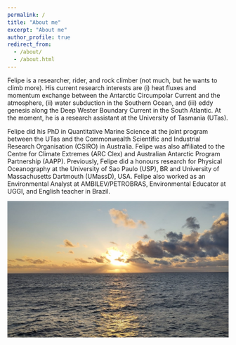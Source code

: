 ```yaml
---
permalink: /
title: "About me"
excerpt: "About me"
author_profile: true
redirect_from: 
  - /about/
  - /about.html
---
```


Felipe is a researcher, rider, and rock climber (not much, but he wants to climb more). 
His current research interests are (i) heat fluxes and momentum exchange between the Antarctic Circumpolar Current and the atmosphere, (ii) water subduction in the Southern Ocean, and (iii) eddy genesis along the Deep Wester Boundary Current in the South Atlantic. At the moment, he is a research assistant at the University of Tasmania (UTas).

Felipe did his PhD in Quantitative Marine Science at the joint program between the UTas and the Commonwealth Scientific and Industrial Research Organisation (CSIRO) in Australia. Felipe was also affiliated to the Centre for Climate Extremes (ARC Clex) and Australian Antarctic Program Partnership (AAPP). Previously, Felipe did a honours research for Physical Oceanography at the University of Sao Paulo (USP), BR and University of Massachusetts Dartmouth (UMassD), USA. Felipe also worked as an Environmental Analyst at AMBILEV/PETROBRAS, Environmental Educator at UGGI, and English teacher in Brazil.

<img src='/images/SO_sunset2.jpeg'
     width  = '700px'
     height = 'auto' />
